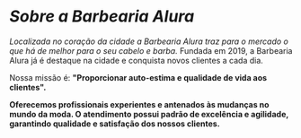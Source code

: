 <h1> <em> Sobre a Barbearia Alura </em> </h1>

<p> <em> Localizada no coração da cidade a Barbearia Alura traz para o mercado o que há de melhor para o seu cabelo e barba.</em>  Fundada em 2019, a Barbearia Alura já é destaque na cidade e conquista novos clientes a cada dia. </p>

<p>  Nossa missão é: <strong> "Proporcionar auto-estima e qualidade de vida aos clientes".</strong> </p>

<p> <strong> Oferecemos <strong> profissionais experientes e antenados às mudanças no mundo da moda.</strong> O atendimento possui padrão de excelência e agilidade, garantindo qualidade e satisfação dos nossos clientes. </p>
